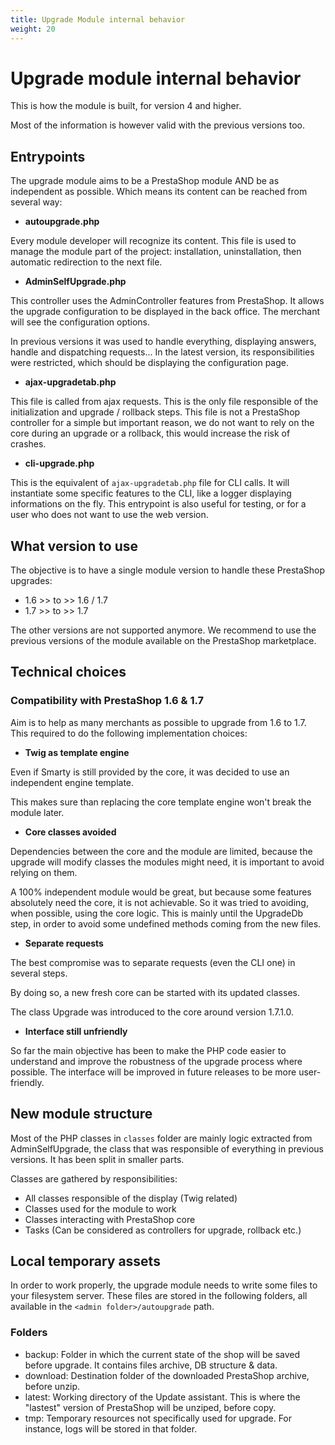 ```yaml
---
title: Upgrade Module internal behavior
weight: 20
---
```


# Upgrade module internal behavior

This is how the module is built, for version 4 and higher.

Most of the information is however valid with the previous versions too.

## Entrypoints

The upgrade module aims to be a PrestaShop module AND be as independent as possible. Which means its content can be reached from several way:

- **autoupgrade.php**

Every module developer will recognize its content. This file is used to manage the module part of the project: installation, uninstallation, then automatic redirection to the next file.

- **AdminSelfUpgrade.php**

This controller uses the AdminController features from PrestaShop. It allows the upgrade configuration to be displayed in the back office. The merchant will see the configuration options.

In previous versions it was used to handle everything, displaying answers, handle and dispatching requests... In the latest version, its responsibilities were restricted, which should be displaying the configuration page.

- **ajax-upgradetab.php**

This file is called from ajax requests. This is the only file responsible of the initialization and upgrade / rollback steps. This file is not a PrestaShop controller for a simple but important reason, we do not want to rely on the core during an upgrade or a rollback, this would increase the risk of crashes.

- **cli-upgrade.php**

This is the equivalent of `ajax-upgradetab.php` file for CLI calls. It will instantiate some specific features to the CLI, like a logger displaying informations on the fly. This entrypoint is also useful for testing, or for a user who does not want to use the web version.


## What version to use

The objective is to have a single module version to handle these PrestaShop upgrades:

- 1.6 >> to >> 1.6 / 1.7
- 1.7 >> to >> 1.7

The other versions are not supported anymore. We recommend to use the previous versions of the module available on the PrestaShop marketplace.

## Technical choices

### Compatibility with PrestaShop 1.6 & 1.7

Aim is to help as many merchants as possible to upgrade from 1.6 to 1.7. This required to do the following implementation choices:

- **Twig as template engine**

Even if Smarty is still provided by the core, it was decided to use an independent engine template.

This makes sure than replacing the core template engine won't break the module later.

- **Core classes avoided**

Dependencies between the core and the module are limited, because the upgrade will modify classes the modules might need, it is important to avoid relying on them.

A 100% independent module would be great, but because some features absolutely need the core, it is not achievable. So it was tried to avoiding, when possible, using the core logic. This is mainly until the UpgradeDb step, in order to avoid some undefined methods coming from the new files.

- **Separate requests**

The best compromise was to separate requests (even the CLI one) in several steps.

By doing so, a new fresh core can be started with its updated classes.

The class Upgrade was introduced to the core around version 1.7.1.0.

- **Interface still unfriendly**

So far the main objective has been to make the PHP code easier to understand and improve the robustness of the upgrade process where possible. The interface will be improved in future releases to be more user-friendly.

## New module structure

Most of the PHP classes in `classes` folder are mainly logic extracted from AdminSelfUpgrade, the class that was responsible of everything in previous versions. It has been split in smaller parts.

Classes are gathered by responsibilities:

- All classes responsible of the display (Twig related)
- Classes used for the module to work
- Classes interacting with PrestaShop core
- Tasks (Can be considered as controllers for upgrade, rollback etc.)

## Local temporary assets

In order to work properly, the upgrade module needs to write some files to your filesystem server. These files are stored in the following folders, all available in the `<admin folder>/autoupgrade` path.

### Folders

- backup: Folder in which the current state of the shop will be saved before upgrade. It contains files archive, DB structure & data.
- download: Destination folder of the downloaded PrestaShop archive, before unzip.
- latest: Working directory of the Update assistant. This is where the "lastest" version of PrestaShop will be unziped, before copy.
- tmp: Temporary resources not specifically used for upgrade. For instance, logs will be stored in that folder.
